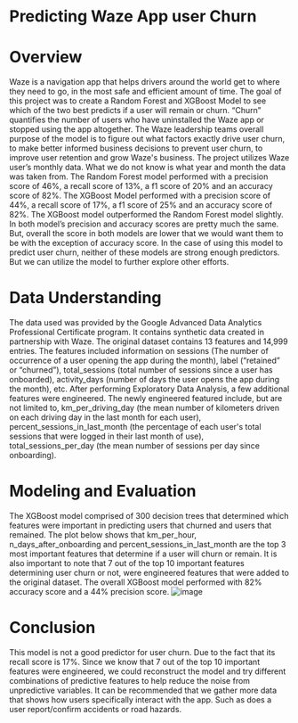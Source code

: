 # Predicting Waze App user Churn

# Overview 
Waze is a navigation app that helps drivers around the world get to where they need to go, in the most safe and efficient amount of time.
The goal of this project was to create a Random Forest and XGBoost Model to see which of the two best predicts if a user will remain or churn.
“Churn” quantifies the number of users who have uninstalled the Waze app or stopped using the app altogether.
The Waze leadership teams overall purpose of the model is to figure out what factors exactly drive user churn, to make better informed 
business decisions to prevent user churn, to improve user retention and grow Waze's business.
The project utilizes Waze user’s monthly data. What we do not know is what year and month the data was taken from. 
The Random Forest model performed with a precision score of 46%, a recall score of 13%, a f1 score of 20% and an accuracy score of 82%.
The XGBoost Model performed with a precision score of 44%, a recall score of 17%, a f1 score of 25% and an accuracy score of 82%.
The XGBoost model outperformed the Random Forest model slightly. In both model’s precision and accuracy scores are pretty much the same.
But, overall the score in both models are lower that we would want them to be with the exception of accuracy score. 
In the case of using this model to predict user churn, neither of these models are strong enough predictors. But we can utilize the model
to further explore other efforts.

# Data Understanding
The data used was provided by the Google Advanced Data Analytics Professional Certificate program. It contains synthetic data created in partnership with Waze.
The original dataset contains 13 features and 14,999 entries. The features included information on sessions (The number of occurrence of a user opening the app during the month), label (“retained” or “churned”), total_sessions (total number of sessions since a user has onboarded), activity_days (number of days the user opens the app during the month), etc. After performing Exploratory Data Analysis, a few additional features were engineered. The newly engineered featured include, but are not limited to, km_per_driving_day (the mean number of kilometers driven on each driving day in the last month for each user), percent_sessions_in_last_month (the percentage of each user's total sessions that were logged in their last month of use), total_sessions_per_day (the mean number of sessions per day since onboarding).

# Modeling and Evaluation
The XGBoost model comprised of 300 decision trees that determined which features were important in predicting users that churned and users that remained. 
The plot below shows that km_per_hour, n_days_after_onboarding and percent_sessions_in_last_month are the top 3 most important features that determine if a user will churn or remain. It is also important to note that 7 out of the top 10 important features determining user churn or not, were engineered features that were added to the original dataset. The overall XGBoost model performed with 82% accuracy score and a 44% precision 
score.
![image](https://github.com/CassandraNnaji/Waze-App-User-Churn-Project-Machine-Learning-/assets/120784310/929e6135-1210-45d7-9c21-749162adf67b)

# Conclusion
This model is not a good predictor for user churn. Due to the fact that its recall score is 17%. Since we know that 7 out of the top 10 important features were engineered, we could reconstruct the model and try different combinations of predictive features to help reduce the noise from unpredictive variables. It can be recommended that we gather more data that shows how users specifically interact with the app. Such as does a user report/confirm accidents or road hazards.

